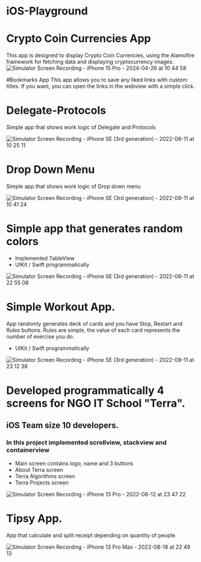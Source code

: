 # iOS-Playground

# Crypto Coin Currencies App
This app is designed to display Crypto Coin Currencies, using the Alamofire framework for fetching data and displaying cryptocurrency images.
![Simulator Screen Recording - iPhone 15 Pro - 2024-04-26 at 10 44 58](https://github.com/axecapkz/iOS-Pet-Projects/assets/3662112/c9aa0e17-b11d-4338-8637-3208c9403853)


#Bookmarks App
This app allows you to save any liked links with custom titles. If you want, you can open the links in the webview with a simple click.



# Delegate-Protocols
Simple app that shows work logic of Delegate and Protocols

![Simulator Screen Recording - iPhone SE (3rd generation) - 2022-08-11 at 10 25 11](https://user-images.githubusercontent.com/3662112/184065186-7ab0783c-cb31-40ef-a703-457b2af5ae38.gif)




# Drop Down Menu
Simple app that shows work logic of Drop down menu

![Simulator Screen Recording - iPhone SE (3rd generation) - 2022-08-11 at 10 41 24](https://user-images.githubusercontent.com/3662112/184067475-cd411f86-4a74-4d5d-a850-efa35cd7a422.gif)




# Simple app that generates random colors

- Implemented TableView
- UIKit / Swift programmatically

![Simulator Screen Recording - iPhone SE (3rd generation) - 2022-08-11 at 22 55 08](https://user-images.githubusercontent.com/3662112/184191379-2f4495f5-ad95-4bad-8fa0-d4e260236e57.gif)




# Simple Workout App. 
App randomly generates deck of cards and you have Stop, Restart and Rules buttons. 
Rules are simple, the value of each card represents the number of exercise you do.
- UIKit / Swift programmatically

![Simulator Screen Recording - iPhone SE (3rd generation) - 2022-08-11 at 23 12 38](https://user-images.githubusercontent.com/3662112/184193699-21a4de89-fa0c-4ff2-a13d-b3b45ec21f28.gif)




# Developed programmatically 4 screens for NGO IT School "Terra". 
## iOS Team size 10 developers.
### In this project implemented scrollview, stackview and containerview

- Main screen contains logo, name and 3 buttons
- About Terra screen
- Terra Algorithms screen
- Terra Projects screen

![Simulator Screen Recording - iPhone 13 Pro - 2022-08-12 at 23 47 22](https://user-images.githubusercontent.com/3662112/184416805-fab3ca69-25dd-4454-be85-952cf599557c.gif)

# Tipsy App.
App that calculate and split receipt depending on quantity of people.

![Simulator Screen Recording - iPhone 13 Pro Max - 2022-08-18 at 22 49 13](https://user-images.githubusercontent.com/3662112/185468402-59e18916-aad4-42ac-a824-e96124af6bdd.gif)

